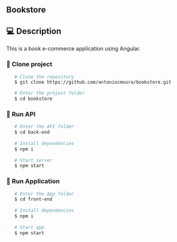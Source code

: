 ## Bookstore

## 💻 Description

This is a book e-commerce application using Angular.

### 📝 Clone project

```bash
   # Clone the repository
   $ git clone https://github.com/antoniocmoura/bookstore.git

   # Enter the project folder
   $ cd bookstore   
```

### 📝 Run API 

```bash
   # Enter the API folder 
   $ cd back-end
   
   # Install dependencies
   $ npm i
   
   # Start server
   $ npm start
```

### 📝 Run Application

```bash
   # Enter the App folder
   $ cd front-end
   
   # Install dependencies
   $ npm i
   
   # Start app
   $ npm start
```